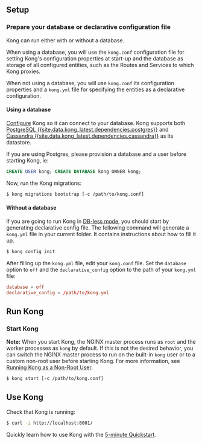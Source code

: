 <!-- Shared between all Community Linux installation topics: Amazon Linux,
 CentOS, Debian, RedHat, and Ubuntu -->
## Setup

### Prepare your database or declarative configuration file

Kong can run either with or without a database.

When using a database, you will use the `kong.conf` configuration file for setting Kong's
configuration properties at start-up and the database as storage of all configured entities,
such as the Routes and Services to which Kong proxies.

When not using a database, you will use `kong.conf` its configuration properties and a `kong.yml`
file for specifying the entities as a declarative configuration.

#### Using a database

[Configure][configuration] Kong so it can connect to your database. Kong supports both [PostgreSQL {{site.data.kong_latest.dependencies.postgres}}](http://www.postgresql.org/) and [Cassandra {{site.data.kong_latest.dependencies.cassandra}}](http://cassandra.apache.org/) as its datastore.

If you are using Postgres, please provision a database and a user before starting Kong, ie:

```sql
CREATE USER kong; CREATE DATABASE kong OWNER kong;
```

Now, run the Kong migrations:

```bash
$ kong migrations bootstrap [-c /path/to/kong.conf]
```

#### Without a database

If you are going to run Kong in [DB-less mode](/gateway-oss/{{site.data.kong_latest.release}}/db-less-and-declarative-config/),
you should start by generating declarative config file. The following command will generate a `kong.yml`
file in your current folder. It contains instructions about how to fill it up.

```bash
$ kong config init
```

After filling up the `kong.yml` file, edit your `kong.conf` file. Set the `database` option
to `off` and the `declarative_config` option to the path of your `kong.yml` file:

```conf
database = off
declarative_config = /path/to/kong.yml
```

## Run Kong

### Start Kong

<div class="alert alert-ee blue">
    <strong>Note:</strong> When you start Kong, the NGINX master process runs
    as <code>root</code> and the worker processes as <code>kong</code> by default.
    If this is not the desired behavior, you can switch the NGINX master process to run on the built-in
    <code>kong</code> user or to a custom non-root user before starting Kong. For more
    information, see <a href="/gateway-oss/{{site.data.kong_latest.release}}/kong-user">Running Kong as a Non-Root User</a>.
</div>

```bash
$ kong start [-c /path/to/kong.conf]
```

## Use Kong

Check that Kong is running:

```bash
$ curl -i http://localhost:8001/
```

Quickly learn how to use Kong with the [5-minute Quickstart](/gateway-oss/{{site.data.kong_latest.release}}/getting-started/quickstart).

[configuration]: /gateway-oss/{{site.data.kong_latest.release}}/configuration/#database
